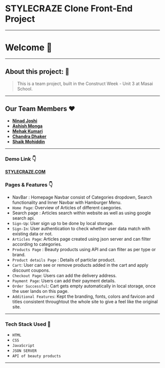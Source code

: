 # STYLECRAZE Clone Front-End Project
---

# Welcome 👋

---

## About this project: 🙌
> This is a team project, built in the Construct Week - Unit 3 at Masai School.

---
## Our Team Members ❤️

- **[Ninad Joshi](https://github.com/Ninadjoshi212)**
- **[Ashish Monga](https://github.com/Ashishmonga00)**
- **[Mehak Kumari](https://github.com/Mehakkumari)**
- **[Chandra Dhaker](https://github.com/ChanduDhakad/)**
- **[Shaik Mohiddin](https://github.com/gouseimmu)**


---
### Demo Link 👇
**[STYLECRAZE.COM](https://incomparable-sprinkles-9ad5c0.netlify.app/)**

### Pages & Features 👇
 
-  NavBar : Homepage Navbar consist of Categories dropdown, Search functionality and Inner Navbar with Hamburger Menu.
- `Home Page`: Overview of Articles of different caegories.
-  Search page : Articles search within website as well as using google search api.
- `Sign-Up`: User sign up to be done by local storage.
- `Sign-In`: User authentication to check whether user data match with existing data or not.
- `Articles Page`: Articles page created using json server and can filter according to categories.
- `Products Page` : Beauty products using API and can fliter as per type or brand.
- `Product details Page` : Details of particlar product.
- `Cart`: User can see or remove products added in the cart and apply discount coupons.
- `Checkout Page`: Users can add the delivery address.
- `Payment Page`: Users can add their payment details.
- `Order Successful`: Cart gets empty automatically in local storage, once the user lands on this page.
- `Additional Features`: Kept the branding, fonts, colors and favicon and titles consistent throughtout the whole site to give a feel like the original site.

---
### Tech Stack Used 🔧
- `HTML`
- `CSS`
- `JavaScript`
- `JSON SERVER`
- `API of beauty products`

---
